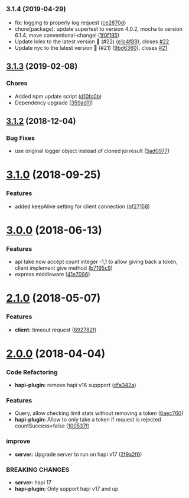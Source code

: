 ## <small>3.1.4 (2019-04-29)</small>

* fix: logging to properly log request ([ce2870d](https://github.com/yonjah/ralphi/commit/ce2870d))
* chore(package): update supertest to version 4.0.2, mocha to version 6.1.4, move conventional-changel ([1f0f195](https://github.com/yonjah/ralphi/commit/1f0f195))
* Update lolex to the latest version 🚀 (#22) ([e1c4f89](https://github.com/yonjah/ralphi/commit/e1c4f89)), closes [#22](https://github.com/yonjah/ralphi/issues/22)
* Update nyc to the latest version 🚀 (#21) ([9bd6360](https://github.com/yonjah/ralphi/commit/9bd6360)), closes [#21](https://github.com/yonjah/ralphi/issues/21)



<a name="3.1.3"></a>
## [3.1.3](https://github.com/yonjah/ralphi/compare/v3.1.2...v3.1.3) (2019-02-08)

### Chores

* Added npm update script ([d10fc0b](https://github.com/yonjah/ralphi/commit/d10fc0b))
* Dependency upgrade ([359ad11](https://github.com/yonjah/ralphi/commit/359ad11))



<a name="3.1.2"></a>
## [3.1.2](https://github.com/yonjah/ralphi/compare/v3.1.1...v3.1.2) (2018-12-04)


### Bug Fixes

* use original logger object instead of cloned joi result ([5ad0977](https://github.com/yonjah/ralphi/commit/5ad0977))



<a name="3.1.0"></a>
# [3.1.0](https://github.com/yonjah/ralphi/compare/v3.0.1...v3.1.0) (2018-09-25)


### Features

* added keepAlive setting for client connection ([bf27158](https://github.com/yonjah/ralphi/commit/bf27158))



<a name="3.0.0"></a>
# [3.0.0](https://github.com/yonjah/ralphi/compare/v2.1.0...v3.0.0) (2018-06-13)


### Features

* api take now accept count integer -1,1 to allow giving back a token, client implement give method ([b7195c9](https://github.com/yonjah/ralphi/commit/b7195c9))
* express middleware ([41e7096](https://github.com/yonjah/ralphi/commit/41e7096))



<a name="2.1.0"></a>
# [2.1.0](https://github.com/yonjah/ralphi/compare/v2.0.2...v2.1.0) (2018-05-07)


### Features

* **client:** timeout request ([692782f](https://github.com/yonjah/ralphi/commit/692782f))



<a name="2.0.0"></a>
# [2.0.0](https://github.com/yonjah/ralphi/compare/v1.0.0...v2.0.0) (2018-04-04)


### Code Refactoring

* **hapi-plugin:** remove hapi v16 suppport ([dfa342a](https://github.com/yonjah/ralphi/commit/dfa342a))


### Features

* Query, allow checking limit stats without removing a token ([6aec760](https://github.com/yonjah/ralphi/commit/6aec760))
* **hapi-plugin:** Allow to only take a token if request is rejected countSuccess=false ([100537f](https://github.com/yonjah/ralphi/commit/100537f))


### improve

* **server:** Upgrade server to run on hapi v17 ([2f9a2f6](https://github.com/yonjah/ralphi/commit/2f9a2f6))


### BREAKING CHANGES

* **server:** hapi 17
* **hapi-plugin:** Only support hapi v17 and up



